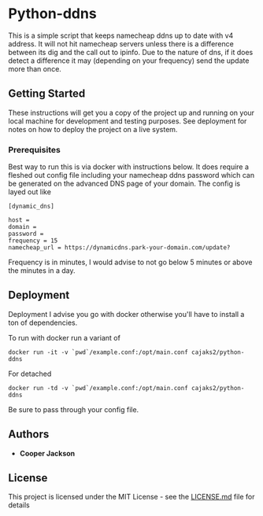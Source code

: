 # Python-ddns
This is a simple script that keeps namecheap ddns up to date with v4 address. It will not hit namecheap servers unless there is a difference between its dig and the call out to ipinfo. Due to the nature of dns, if it does detect a difference it may (depending on your frequency) send the update more than once. 

## Getting Started

These instructions will get you a copy of the project up and running on your local machine for development and testing purposes. See deployment for notes on how to deploy the project on a live system.

### Prerequisites

Best way to run this is via docker with instructions below. It does require a fleshed out config file including your namecheap ddns password which can be generated on the advanced DNS page of your domain. 
The config is layed out like 
```
[dynamic_dns]

host = 
domain = 
password = 
frequency = 15
namecheap_url = https://dynamicdns.park-your-domain.com/update?
```

Frequency is in minutes, I would advise to not go below 5 minutes or above the minutes in a day. 

## Deployment

Deployment I advise you go with docker otherwise you'll have to install a ton of dependencies. 

To run with docker run a variant of 
```
docker run -it -v `pwd`/example.conf:/opt/main.conf cajaks2/python-ddns
```
For detached 
```
docker run -td -v `pwd`/example.conf:/opt/main.conf cajaks2/python-ddns
```
Be sure to pass through your config file. 


## Authors

* **Cooper Jackson** 
## License

This project is licensed under the MIT License - see the [LICENSE.md](LICENSE.md) file for details

